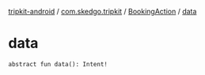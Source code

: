 [tripkit-android](../../index.md) / [com.skedgo.tripkit](../index.md) / [BookingAction](index.md) / [data](./data.md)

# data

`abstract fun data(): Intent!`